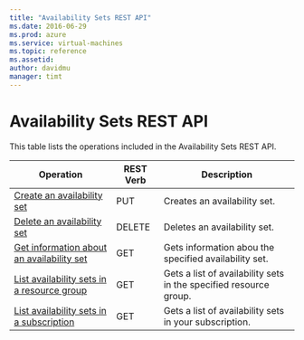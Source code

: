 ```yaml
---
title: "Availability Sets REST API"
ms.date: 2016-06-29
ms.prod: azure
ms.service: virtual-machines
ms.topic: reference
ms.assetid: 
author: davidmu
manager: timt
---
```

# Availability Sets REST API  
  
This table lists the operations included in the Availability Sets REST API.  
  
| Operation | REST Verb | Description | 
|---------|---------|-----------|
| [Create an availability set](availabilitysets-create.md) |  PUT | Creates an availability set. |  
| [Delete an availability set](availabilitysets-delete.md) | DELETE | Deletes an availability set. | 
| [Get information about an availability set](availabilitysets-get.md) | GET | Gets information abou the specified availability set. |  
| [List availability sets in a resource group](availabilitysets-list-resource-group.md) | GET | Gets a list of availability sets in the specified resource group. |
| [List availability sets in a subscription](availabilitysets-list-subscription.md) | GET | Gets a list of availability sets in your subscription. |